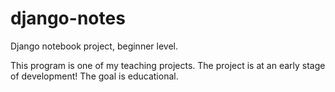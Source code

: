 # django-notes

Django notebook project, beginner level.

This program is one of my teaching projects.
The project is at an early stage of development!
The goal is educational.